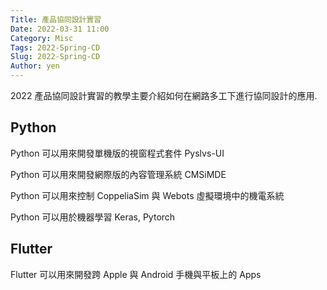 ```yaml
---
Title: 產品協同設計實習
Date: 2022-03-31 11:00
Category: Misc
Tags: 2022-Spring-CD
Slug: 2022-Spring-CD
Author: yen
---
```


2022 產品協同設計實習的教學主要介紹如何在網路多工下進行協同設計的應用.

<!-- PELICAN_END_SUMMARY -->

Python
----
Python 可以用來開發單機版的視窗程式套件 Pyslvs-UI

Python 可以用來開發網際版的內容管理系統 CMSiMDE

Python 可以用來控制 CoppeliaSim 與 Webots 虛擬環境中的機電系統

Python 可以用於機器學習 Keras, Pytorch


Flutter
----

Flutter 可以用來開發跨 Apple 與 Android 手機與平板上的 Apps

